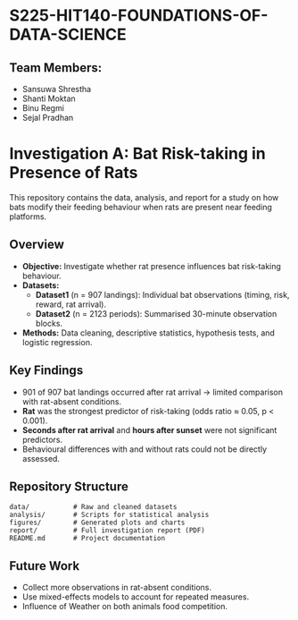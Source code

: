 # S225-HIT140-FOUNDATIONS-OF-DATA-SCIENCE

## Team Members:

- Sansuwa Shrestha
- Shanti Moktan
- Binu Regmi
- Sejal Pradhan

# Investigation A: Bat Risk-taking in Presence of Rats

This repository contains the data, analysis, and report for a study on how bats modify their feeding behaviour when rats are present near feeding platforms.

## Overview

- **Objective:** Investigate whether rat presence influences bat risk-taking behaviour.
- **Datasets:**
  - **Dataset1** (n = 907 landings): Individual bat observations (timing, risk, reward, rat arrival).
  - **Dataset2** (n = 2123 periods): Summarised 30-minute observation blocks.
- **Methods:** Data cleaning, descriptive statistics, hypothesis tests, and logistic regression.

## Key Findings

- 901 of 907 bat landings occurred after rat arrival → limited comparison with rat-absent conditions.
- **Rat** was the strongest predictor of risk-taking (odds ratio ≈ 0.05, p < 0.001).
- **Seconds after rat arrival** and **hours after sunset** were not significant predictors.
- Behavioural differences with and without rats could not be directly assessed.

## Repository Structure

```
data/           # Raw and cleaned datasets
analysis/       # Scripts for statistical analysis
figures/        # Generated plots and charts
report/         # Full investigation report (PDF)
README.md       # Project documentation
```

## Future Work

- Collect more observations in rat-absent conditions.
- Use mixed-effects models to account for repeated measures.
- Influence of Weather on both animals food competition.
